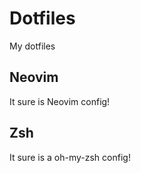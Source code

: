 # Dotfiles

My dotfiles

## Neovim

It sure is Neovim config!

## Zsh

It sure is a oh-my-zsh config!
